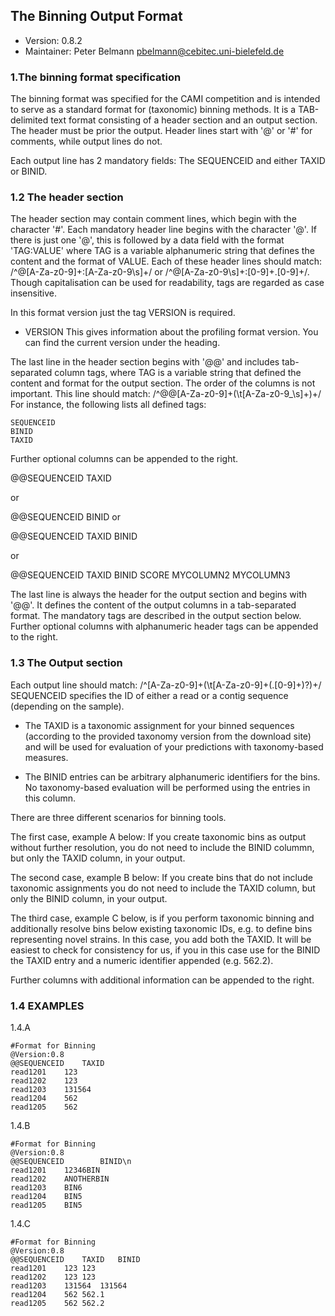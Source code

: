 ## The Binning Output Format

  * Version:    0.8.2
  * Maintainer: Peter Belmann <pbelmann@cebitec.uni-bielefeld.de>

### 1.The binning format specification

The binning format was specified for the CAMI competition and is intended to
serve as a standard format for (taxonomic) binning methods. It is a
TAB-delimited text format consisting of a header section and an output section.
The header must be prior the output. Header lines start with '@' or '#' for
comments, while output lines do not.

Each output line has 2 mandatory fields: The SEQUENCEID and either TAXID or
BINID.

### 1.2 The header section

The header section may contain comment lines, which begin with the character
'#'. Each mandatory header line begins with the character '@'. If there is just
one '@', this is followed by a data field with the format 'TAG:VALUE' where TAG
is a variable alphanumeric string that defines the content and the format of
VALUE. Each of these header lines should match:
/^\@[A-Za-z0-9]+\:[A-Za-z0-9\s]+/ or /^\@[A-Za-z0-9\s]+\:[0-9]+\.[0-9]+/.
Though capitalisation can be used for readability, tags are regarded as case
insensitive.

In this format version just the tag VERSION is required.

  * VERSION This gives information about the profiling format version. You can
    find the current version under the heading.

The last line in the header section begins with '@@' and includes tab-separated
column tags, where TAG is a variable string that defined the content and format
for the output section. The order of the columns is not important. This line
should match: /^\@\@[A-Za-z0-9]+(\t[A-Za-z0-9\_\s]+)+/ For instance, the
following lists all defined tags:

    SEQUENCEID
    BINID
    TAXID

Further optional columns can be appended to the right.

  @@SEQUENCEID	TAXID

or

  @@SEQUENCEID	BINID
or

  @@SEQUENCEID	TAXID	BINID

or

  @@SEQUENCEID	TAXID	BINID	SCORE	MYCOLUMN2	MYCOLUMN3

The last line is always the header for the output section and begins with '@@'.
It defines the content of the output columns in a tab-separated format. The
mandatory tags are described in the output section below. Further optional
columns with alphanumeric header tags can be appended to the right.

### 1.3 The Output section

Each output line should match: /^[A-Za-z0-9]+(\t[A-Za-z0-9]+(\.[0-9]+)?)+/
SEQUENCEID specifies the ID of either a read or a contig sequence (depending on
the sample).

  * The TAXID is a taxonomic assignment for your binned sequences (according to
    the provided taxonomy version from the download site) and will be used for
    evaluation of your predictions with taxonomy-based measures.

  * The BINID entries can be arbitrary alphanumeric identifiers for the bins.
    No taxonomy-based evaluation will be performed using the entries in this
    column.

There are three different scenarios for binning tools.

The first case, example A below: If you create taxonomic bins as output without
further resolution, you do not need to include the BINID colummn, but only the
TAXID column, in your output.

The second case, example B below: If you create bins that do not include
taxonomic assignments you do not need to include the TAXID column, but only the
BINID column, in your output.

The third case, example C below, is if you perform taxonomic binning and
additionally resolve bins below existing taxonomic IDs, e.g. to define bins
representing novel strains. In this case, you add both the TAXID. It will be
easiest to check for consistency for us, if you in this case use for the BINID
the TAXID entry and a numeric identifier appended (e.g. 562.2).

Further columns with additional information can be appended to the right.

### 1.4 EXAMPLES

1.4.A
```
#Format for Binning
@Version:0.8
@@SEQUENCEID	TAXID
read1201	123
read1202	123
read1203	131564
read1204	562
read1205	562
```
1.4.B
```
#Format for Binning
@Version:0.8
@@SEQUENCEID		BINID\n
read1201	12346BIN
read1202	ANOTHERBIN
read1203	BIN6
read1204	BIN5
read1205	BIN5
```
1.4.C
```
#Format for Binning
@Version:0.8
@@SEQUENCEID	TAXID	BINID
read1201	123	123
read1202	123	123
read1203	131564	131564
read1204	562	562.1
read1205	562	562.2
```
